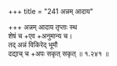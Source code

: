 +++
title = "241 अन्नम् आदाय"

+++
अन्नम् आदाय तृप्ताः स्थ  
शेषं च +एव +अनुमान्य च।  
तद् अन्नं विकिरेद् भूमौ  
दद्याच् च +अपः सकृत् सकृत्  ॥ १.२४१ ॥